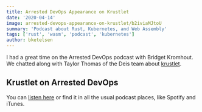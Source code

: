 ```yaml
---
title: Arrested DevOps Appearance on Krustlet
date: '2020-04-14'
image: arrested-devops-appearance-on-krustlet/b2iviaMJtoU
summary: 'Podcast about Rust, Kubernetes, and Web Assembly'
tags: ['rust', 'wasm', 'podcast', 'kubernetes']
author: bketelsen
---
```


I had a great time on the Arrested DevOps podcast with Bridget Kromhout.
We chatted along with Taylor Thomas of the Deis team about [krustlet](https://github.com/deislabs/krustlet).

## Krustlet on Arrested DevOps

You can [listen here](https://www.arresteddevops.com/krustlet/) or find it in all the usual podcast places, like Spotify and iTunes.

